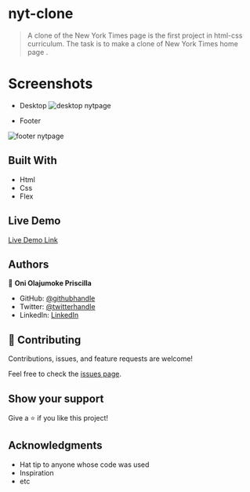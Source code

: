 
# nyt-clone

> A clone of the New York Times page is the first project in html-css curriculum.
   The task is to make a clone of  New York Times home page .

# Screenshots

- Desktop 
![desktop nytpage](https://user-images.githubusercontent.com/69638013/112220326-6c62eb00-8c26-11eb-8a89-2ffb5ef80630.PNG)

- Footer 

![footer nytpage](https://user-images.githubusercontent.com/69638013/112219592-7f28f000-8c25-11eb-8e77-91da942876e6.PNG)


## Built With

- Html
- Css
- Flex

## Live Demo

[Live Demo Link](https://prolajumokeoni.github.io/nyt-clone/)


## Authors

👤 **Oni Olajumoke Priscilla**

- GitHub: [@githubhandle](https://github.com/prolajumokeoni)
- Twitter: [@twitterhandle](https://twitter.com/prolajumokeoni)
- LinkedIn: [LinkedIn](https://www.linkedin.com/in/olajumoke-priscilla-oni-44a48b162/)


## 🤝 Contributing

Contributions, issues, and feature requests are welcome!

Feel free to check the [issues page](https://github.com/prolajumokeoni/nyt-clone/issues).

## Show your support

Give a ⭐️ if you like this project!

## Acknowledgments

- Hat tip to anyone whose code was used
- Inspiration
- etc
